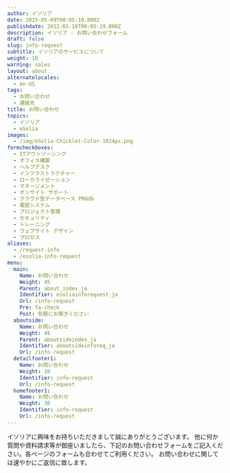 ```yaml
---
author: イソリア
date: 2015-05-09T00:05:19.000Z
publishdate: 2012-01-10T00:05:19.000Z
description: イソリア - お問い合わせフォーム
draft: false
slug: info-request
subtitle: イソリアのサービスについて
weight: 10
warning: sales
layout: about
alternatelocales:
  - en-US
tags:
  - お問い合わせ
  - 連絡先
title: お問い合わせ
topics:
  - イソリア
  - eSolia
images:
  - /img/eSolia-Chicklet-Color-1024px.png
formcheckboxes:
  - ITアウトソーシング
  - オフィス構築
  - ヘルプデスク
  - インフラストラクチャー
  - ローカライゼーション
  - マネージメント
  - オンサイト サポート
  - クラウド型データベース PROdb
  - 電話システム
  - プロジェクト管理
  - セキュリティ
  - トレーニング
  - ウェブサイト デザイン
  - プロセス
aliases:
  - /request-info
  - /esolia-info-request
menu:
  main:
    Name: お問い合わせ
    Weight: 45
    Parent: about_index_ja
    Identifier: esoliainforequest_ja
    Url: /info-request
    Pre: fa-check
    Post: 気軽にお聞きください
  aboutside:
    Name: お問い合わせ
    Weight: 45
    Parent: aboutsideindex_ja
    Identifier: aboutsideinforeq_ja
    Url: /info-request
  detailfooter1:
    Name: お問い合わせ
    Weight: 10
    Identifier: info-request
    Url: /info-request
  homefooter1:
    Name: お問い合わせ
    Weight: 30
    Identifier: info-request
    Url: /info-request
---
```


イソリアに興味をお持ちいただきまして誠にありがとうございます。
他に何か質問や資料請求等が御座いましたら、下記のお問い合わせフォームをご記入ください。各ページのフォームも合わせてご利用ください。
お問い合わせに関しては速やかにご返信に致します。
